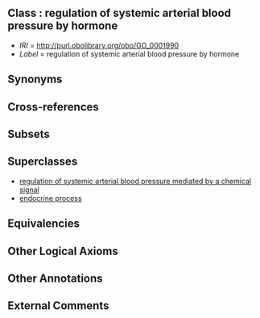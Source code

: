 
## Class : regulation of systemic arterial blood pressure by hormone

 * *IRI* = http://purl.obolibrary.org/obo/GO_0001990
 * *Label* = regulation of systemic arterial blood pressure by hormone

## Synonyms


## Cross-references


## Subsets


## Superclasses

 * [regulation of systemic arterial blood pressure mediated by a chemical signal](../../GO/44/GO_0003044.md)
 * [endocrine process](../../GO/86/GO_0050886.md)

## Equivalencies


## Other Logical Axioms


## Other Annotations


## External Comments

